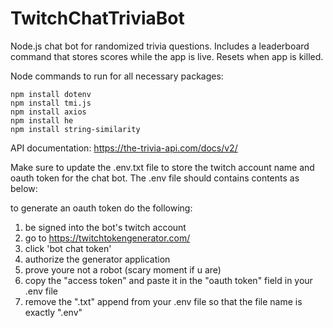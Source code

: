 # TwitchChatTriviaBot
Node.js chat bot for randomized trivia questions. Includes a leaderboard command that stores scores while the app is live. Resets when app is killed.

Node commands to run for all necessary packages:

```
npm install dotenv
npm install tmi.js
npm install axios
npm install he
npm install string-similarity
```

API documentation:
https://the-trivia-api.com/docs/v2/

Make sure to update the .env.txt file to store the twitch account name and oauth token for the chat bot. The .env file should contains contents as below:

to generate an oauth token do the following:

1. be signed into the bot's twitch account
2. go to https://twitchtokengenerator.com/
3. click 'bot chat token'
4. authorize the generator application
5. prove youre not a robot (scary moment if u are)
6. copy the "access token" and paste it in the "oauth token" field in your .env file
7. remove the ".txt" append from your .env file so that the file name is exactly ".env"

